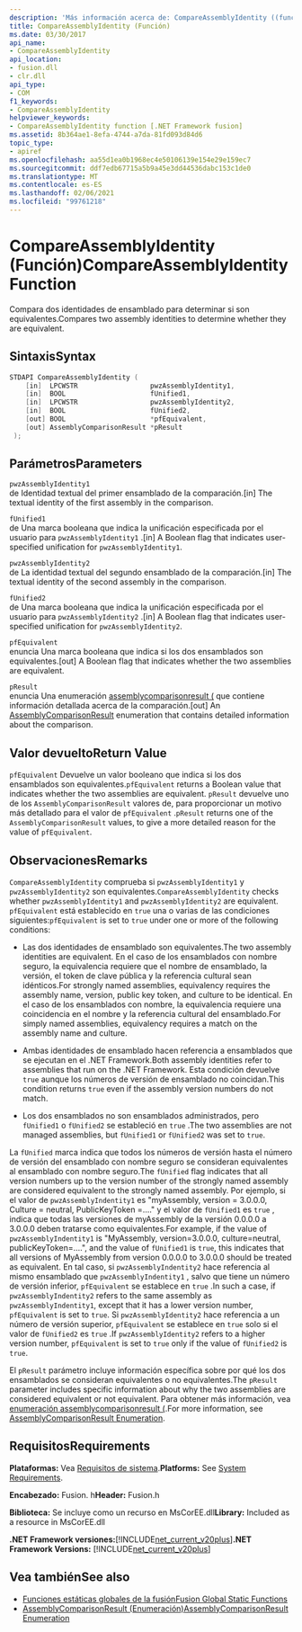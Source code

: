 ```yaml
---
description: 'Más información acerca de: CompareAssemblyIdentity ((función)'
title: CompareAssemblyIdentity (Función)
ms.date: 03/30/2017
api_name:
- CompareAssemblyIdentity
api_location:
- fusion.dll
- clr.dll
api_type:
- COM
f1_keywords:
- CompareAssemblyIdentity
helpviewer_keywords:
- CompareAssemblyIdentity function [.NET Framework fusion]
ms.assetid: 8b364ae1-8efa-4744-a7da-81fd093d84d6
topic_type:
- apiref
ms.openlocfilehash: aa55d1ea0b1968ec4e50106139e154e29e159ec7
ms.sourcegitcommit: ddf7edb67715a5b9a45e3dd44536dabc153c1de0
ms.translationtype: MT
ms.contentlocale: es-ES
ms.lasthandoff: 02/06/2021
ms.locfileid: "99761218"
---
```

# <a name="compareassemblyidentity-function"></a><span data-ttu-id="47211-103">CompareAssemblyIdentity (Función)</span><span class="sxs-lookup"><span data-stu-id="47211-103">CompareAssemblyIdentity Function</span></span>

<span data-ttu-id="47211-104">Compara dos identidades de ensamblado para determinar si son equivalentes.</span><span class="sxs-lookup"><span data-stu-id="47211-104">Compares two assembly identities to determine whether they are equivalent.</span></span>  
  
## <a name="syntax"></a><span data-ttu-id="47211-105">Sintaxis</span><span class="sxs-lookup"><span data-stu-id="47211-105">Syntax</span></span>  
  
```cpp  
STDAPI CompareAssemblyIdentity (  
    [in]  LPCWSTR                  pwzAssemblyIdentity1,  
    [in]  BOOL                     fUnified1,  
    [in]  LPCWSTR                  pwzAssemblyIdentity2,  
    [in]  BOOL                     fUnified2,  
    [out] BOOL                     *pfEquivalent,  
    [out] AssemblyComparisonResult *pResult  
 );  
```  
  
## <a name="parameters"></a><span data-ttu-id="47211-106">Parámetros</span><span class="sxs-lookup"><span data-stu-id="47211-106">Parameters</span></span>  

 `pwzAssemblyIdentity1`  
 <span data-ttu-id="47211-107">de Identidad textual del primer ensamblado de la comparación.</span><span class="sxs-lookup"><span data-stu-id="47211-107">[in] The textual identity of the first assembly in the comparison.</span></span>  
  
 `fUnified1`  
 <span data-ttu-id="47211-108">de Una marca booleana que indica la unificación especificada por el usuario para `pwzAssemblyIdentity1` .</span><span class="sxs-lookup"><span data-stu-id="47211-108">[in] A Boolean flag that indicates user-specified unification for `pwzAssemblyIdentity1`.</span></span>  
  
 `pwzAssemblyIdentity2`  
 <span data-ttu-id="47211-109">de La identidad textual del segundo ensamblado de la comparación.</span><span class="sxs-lookup"><span data-stu-id="47211-109">[in] The textual identity of the second assembly in the comparison.</span></span>  
  
 `fUnified2`  
 <span data-ttu-id="47211-110">de Una marca booleana que indica la unificación especificada por el usuario para `pwzAssemblyIdentity2` .</span><span class="sxs-lookup"><span data-stu-id="47211-110">[in] A Boolean flag that indicates user-specified unification for `pwzAssemblyIdentity2`.</span></span>  
  
 `pfEquivalent`  
 <span data-ttu-id="47211-111">enuncia Una marca booleana que indica si los dos ensamblados son equivalentes.</span><span class="sxs-lookup"><span data-stu-id="47211-111">[out] A Boolean flag that indicates whether the two assemblies are equivalent.</span></span>  
  
 `pResult`  
 <span data-ttu-id="47211-112">enuncia Una enumeración [assemblycomparisonresult (](assemblycomparisonresult-enumeration.md) que contiene información detallada acerca de la comparación.</span><span class="sxs-lookup"><span data-stu-id="47211-112">[out] An [AssemblyComparisonResult](assemblycomparisonresult-enumeration.md) enumeration that contains detailed information about the comparison.</span></span>  
  
## <a name="return-value"></a><span data-ttu-id="47211-113">Valor devuelto</span><span class="sxs-lookup"><span data-stu-id="47211-113">Return Value</span></span>  

 <span data-ttu-id="47211-114">`pfEquivalent` Devuelve un valor booleano que indica si los dos ensamblados son equivalentes.</span><span class="sxs-lookup"><span data-stu-id="47211-114">`pfEquivalent` returns a Boolean value that indicates whether the two assemblies are equivalent.</span></span> <span data-ttu-id="47211-115">`pResult` devuelve uno de los `AssemblyComparisonResult` valores de, para proporcionar un motivo más detallado para el valor de `pfEquivalent` .</span><span class="sxs-lookup"><span data-stu-id="47211-115">`pResult` returns one of the `AssemblyComparisonResult` values, to give a more detailed reason for the value of `pfEquivalent`.</span></span>  
  
## <a name="remarks"></a><span data-ttu-id="47211-116">Observaciones</span><span class="sxs-lookup"><span data-stu-id="47211-116">Remarks</span></span>  

 <span data-ttu-id="47211-117">`CompareAssemblyIdentity` comprueba si `pwzAssemblyIdentity1` y `pwzAssemblyIdentity2` son equivalentes.</span><span class="sxs-lookup"><span data-stu-id="47211-117">`CompareAssemblyIdentity` checks whether `pwzAssemblyIdentity1` and `pwzAssemblyIdentity2` are equivalent.</span></span> <span data-ttu-id="47211-118">`pfEquivalent` está establecido en `true` una o varias de las condiciones siguientes:</span><span class="sxs-lookup"><span data-stu-id="47211-118">`pfEquivalent` is set to `true` under one or more of the following conditions:</span></span>  
  
- <span data-ttu-id="47211-119">Las dos identidades de ensamblado son equivalentes.</span><span class="sxs-lookup"><span data-stu-id="47211-119">The two assembly identities are equivalent.</span></span> <span data-ttu-id="47211-120">En el caso de los ensamblados con nombre seguro, la equivalencia requiere que el nombre de ensamblado, la versión, el token de clave pública y la referencia cultural sean idénticos.</span><span class="sxs-lookup"><span data-stu-id="47211-120">For strongly named assemblies, equivalency requires the assembly name, version, public key token, and culture to be identical.</span></span> <span data-ttu-id="47211-121">En el caso de los ensamblados con nombre, la equivalencia requiere una coincidencia en el nombre y la referencia cultural del ensamblado.</span><span class="sxs-lookup"><span data-stu-id="47211-121">For simply named assemblies, equivalency requires a match on the assembly name and culture.</span></span>  
  
- <span data-ttu-id="47211-122">Ambas identidades de ensamblado hacen referencia a ensamblados que se ejecutan en el .NET Framework.</span><span class="sxs-lookup"><span data-stu-id="47211-122">Both assembly identities refer to assemblies that run on the .NET Framework.</span></span> <span data-ttu-id="47211-123">Esta condición devuelve `true` aunque los números de versión de ensamblado no coincidan.</span><span class="sxs-lookup"><span data-stu-id="47211-123">This condition returns `true` even if the assembly version numbers do not match.</span></span>  
  
- <span data-ttu-id="47211-124">Los dos ensamblados no son ensamblados administrados, pero `fUnified1` o `fUnified2` se estableció en `true` .</span><span class="sxs-lookup"><span data-stu-id="47211-124">The two assemblies are not managed assemblies, but `fUnified1` or `fUnified2` was set to `true`.</span></span>  
  
 <span data-ttu-id="47211-125">La `fUnified` marca indica que todos los números de versión hasta el número de versión del ensamblado con nombre seguro se consideran equivalentes al ensamblado con nombre seguro.</span><span class="sxs-lookup"><span data-stu-id="47211-125">The `fUnified` flag indicates that all version numbers up to the version number of the strongly named assembly are considered equivalent to the strongly named assembly.</span></span> <span data-ttu-id="47211-126">Por ejemplo, si el valor de `pwzAssemblyIndentity1` es "myAssembly, version = 3.0.0.0, Culture = neutral, PublicKeyToken =...." y el valor de `fUnified1` es `true` , indica que todas las versiones de myAssembly de la versión 0.0.0.0 a 3.0.0.0 deben tratarse como equivalentes.</span><span class="sxs-lookup"><span data-stu-id="47211-126">For example, if the value of `pwzAssemblyIndentity1` is "MyAssembly, version=3.0.0.0, culture=neutral, publicKeyToken=....", and the value of `fUnified1` is `true`, this indicates that all versions of MyAssembly from version 0.0.0.0 to 3.0.0.0 should be treated as equivalent.</span></span> <span data-ttu-id="47211-127">En tal caso, si `pwzAssemblyIndentity2` hace referencia al mismo ensamblado que `pwzAssemblyIndentity1` , salvo que tiene un número de versión inferior, `pfEquivalent` se establece en `true` .</span><span class="sxs-lookup"><span data-stu-id="47211-127">In such a case, if `pwzAssemblyIndentity2` refers to the same assembly as `pwzAssemblyIndentity1`, except that it has a lower version number, `pfEquivalent` is set to `true`.</span></span> <span data-ttu-id="47211-128">Si `pwzAssemblyIdentity2` hace referencia a un número de versión superior, `pfEquivalent` se establece en `true` solo si el valor de `fUnified2` es `true` .</span><span class="sxs-lookup"><span data-stu-id="47211-128">If `pwzAssemblyIdentity2` refers to a higher version number, `pfEquivalent` is set to `true` only if the value of `fUnified2` is `true`.</span></span>  
  
 <span data-ttu-id="47211-129">El `pResult` parámetro incluye información específica sobre por qué los dos ensamblados se consideran equivalentes o no equivalentes.</span><span class="sxs-lookup"><span data-stu-id="47211-129">The `pResult` parameter includes specific information about why the two assemblies are considered equivalent or not equivalent.</span></span> <span data-ttu-id="47211-130">Para obtener más información, vea [enumeración assemblycomparisonresult (](assemblycomparisonresult-enumeration.md).</span><span class="sxs-lookup"><span data-stu-id="47211-130">For more information, see [AssemblyComparisonResult Enumeration](assemblycomparisonresult-enumeration.md).</span></span>  
  
## <a name="requirements"></a><span data-ttu-id="47211-131">Requisitos</span><span class="sxs-lookup"><span data-stu-id="47211-131">Requirements</span></span>  

 <span data-ttu-id="47211-132">**Plataformas:** Vea [Requisitos de sistema](../../get-started/system-requirements.md).</span><span class="sxs-lookup"><span data-stu-id="47211-132">**Platforms:** See [System Requirements](../../get-started/system-requirements.md).</span></span>  
  
 <span data-ttu-id="47211-133">**Encabezado:** Fusion. h</span><span class="sxs-lookup"><span data-stu-id="47211-133">**Header:** Fusion.h</span></span>  
  
 <span data-ttu-id="47211-134">**Biblioteca:** Se incluye como un recurso en MsCorEE.dll</span><span class="sxs-lookup"><span data-stu-id="47211-134">**Library:** Included as a resource in MsCorEE.dll</span></span>  
  
 <span data-ttu-id="47211-135">**.NET Framework versiones:**[!INCLUDE[net_current_v20plus](../../../../includes/net-current-v20plus-md.md)]</span><span class="sxs-lookup"><span data-stu-id="47211-135">**.NET Framework Versions:** [!INCLUDE[net_current_v20plus](../../../../includes/net-current-v20plus-md.md)]</span></span>  
  
## <a name="see-also"></a><span data-ttu-id="47211-136">Vea también</span><span class="sxs-lookup"><span data-stu-id="47211-136">See also</span></span>

- [<span data-ttu-id="47211-137">Funciones estáticas globales de la fusión</span><span class="sxs-lookup"><span data-stu-id="47211-137">Fusion Global Static Functions</span></span>](fusion-global-static-functions.md)
- [<span data-ttu-id="47211-138">AssemblyComparisonResult (Enumeración)</span><span class="sxs-lookup"><span data-stu-id="47211-138">AssemblyComparisonResult Enumeration</span></span>](assemblycomparisonresult-enumeration.md)
